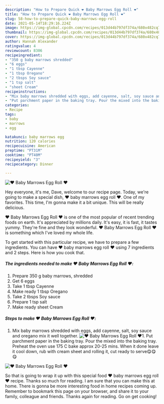 ```yaml
---
description: "How to Prepare Quick ❤️ Baby Marrows Egg Roll ❤️"
title: "How to Prepare Quick ❤️ Baby Marrows Egg Roll ❤️"
slug: 58-how-to-prepare-quick-baby-marrows-egg-roll
date: 2021-05-14T18:29:16.224Z
image: https://img-global.cpcdn.com/recipes/013d44b797df374a/680x482cq70/baby-marrows-egg-roll-recipe-main-photo.jpg
thumbnail: https://img-global.cpcdn.com/recipes/013d44b797df374a/680x482cq70/baby-marrows-egg-roll-recipe-main-photo.jpg
cover: https://img-global.cpcdn.com/recipes/013d44b797df374a/680x482cq70/baby-marrows-egg-roll-recipe-main-photo.jpg
author: Hannah Alexander
ratingvalue: 4
reviewcount: 8306
recipeingredient:
- "350 g baby marrows shredded"
- "6 eggs"
- "1 tbsp Cayenne"
- "1 tbsp Oregano"
- "2 tbsps Soy sauce"
- "1 tsp salt"
- "sheet Cream"
recipeinstructions:
- "Mix baby marrows shredded with eggs, add cayenne, salt, soy sauce and oregano mix it well together."
- "Put parchment paper in the baking tray. Pour the mixed into the baking tray. Preheat the oven use 175 C bake approx 20-25 mins. When it done leave it cool down, rub with cream sheet and rolling it, cut ready to serve😋😋😋"
categories:
- Recipe
tags:
- baby
- marrows
- egg

katakunci: baby marrows egg 
nutrition: 120 calories
recipecuisine: American
preptime: "PT31M"
cooktime: "PT40M"
recipeyield: "3"
recipecategory: Dinner

---
```



![❤️ Baby Marrows Egg Roll ❤️](https://img-global.cpcdn.com/recipes/013d44b797df374a/680x482cq70/baby-marrows-egg-roll-recipe-main-photo.jpg)

Hey everyone, it's me, Dave, welcome to our recipe page. Today, we're going to make a special dish, ❤️ baby marrows egg roll ❤️. One of my favorites. This time, I'm gonna make it a bit unique. This will be really delicious.

❤️ Baby Marrows Egg Roll ❤️ is one of the most popular of recent trending foods on earth. It's appreciated by millions daily. It's easy, it is fast, it tastes yummy. They're fine and they look wonderful. ❤️ Baby Marrows Egg Roll ❤️ is something which I've loved my whole life.




To get started with this particular recipe, we have to prepare a few ingredients. You can have ❤️ baby marrows egg roll ❤️ using 7 ingredients and 2 steps. Here is how you cook that.

<!--inarticleads1-->

##### The ingredients needed to make ❤️ Baby Marrows Egg Roll ❤️:

1. Prepare 350 g baby marrows, shredded
1. Get 6 eggs
1. Take 1 tbsp Cayenne
1. Make ready 1 tbsp Oregano
1. Take 2 tbsps Soy sauce
1. Prepare 1 tsp salt
1. Make ready sheet Cream




<!--inarticleads2-->

##### Steps to make ❤️ Baby Marrows Egg Roll ❤️:

1. Mix baby marrows shredded with eggs, add cayenne, salt, soy sauce and oregano mix it well together.
<img src="//assets-global.cpcdn.com/assets/icons/button_play-2c75c40dde080a61004c1f40b05d8f140eaff45d7e9e6481dc71c63d2e7c4909.png" alt="❤️ Baby Marrows Egg Roll ❤️">1. Put parchment paper in the baking tray. Pour the mixed into the baking tray. Preheat the oven use 175 C bake approx 20-25 mins. When it done leave it cool down, rub with cream sheet and rolling it, cut ready to serve😋😋😋
<img src="//assets-global.cpcdn.com/assets/icons/button_play-2c75c40dde080a61004c1f40b05d8f140eaff45d7e9e6481dc71c63d2e7c4909.png" alt="❤️ Baby Marrows Egg Roll ❤️">



So that is going to wrap it up with this special food ❤️ baby marrows egg roll ❤️ recipe. Thanks so much for reading. I am sure that you can make this at home. There is gonna be more interesting food in home recipes coming up. Remember to bookmark this page on your browser, and share it to your family, colleague and friends. Thanks again for reading. Go on get cooking!

